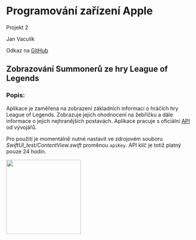 # Programování zařízení Apple
Projekt 2 

Jan Vaculík

Odkaz na [GitHub](https://github.com/vaculikjan/IZA-Projekt-2)

## Zobrazování Summonerů ze hry League of Legends

### Popis:

Aplikace je zaměřená na zobrazení základních informací o hráčích hry League of Legends. Zobrazuje jejich ohodnocení na žebříčku a dále informace o jejich nejhranějších postavách. Aplikace pracuje s oficiální [API](https://developer.riotgames.com/apis) od vývojářů. 

Pro použití je momentálně nutné nastavit ve zdrojovém souboru *SwiftUI_test/ContentView.swift* proměnou `apiKey`. API klíč je totiž platný pouze 24 hodin. 

<img src="recording.gif" width="200">


